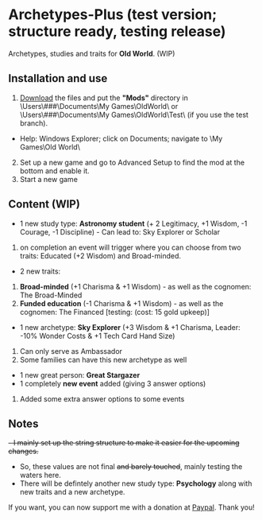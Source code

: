 # Archetypes-Plus (test version; structure ready, testing release)
Archetypes, studies and traits for **Old World**. (WIP)

## Installation and use

1. [Download](https://github.com/ShadowDuke/OW_Archetypes-Plus/archive/master.zip) the files and put the **"Mods"** directory in \Users\\###\Documents\My Games\OldWorld\ or \Users\\###\Documents\My Games\OldWorld\Test\ (if you use the test branch).
- Help: Windows Explorer; click on Documents; navigate to \My Games\Old World\
2. Set up a new game and go to Advanced Setup to find the mod at the bottom and enable it. 
3. Start a new game


## Content (WIP)

- 1 new study type: **Astronomy student** (+ 2 Legitimacy, +1 Wisdom, -1 Courage, -1 Discipline) - Can lead to: Sky Explorer or Scholar
1. on completion an event will trigger where you can choose from two traits: Educated (+2 Wisdom) and Broad-minded.
- 2 new traits:
1. **Broad-minded** (+1 Charisma & +1 Wisdom) - as well as the cognomen: The Broad-Minded
2. **Funded education** (-1 Charisma & +1 Wisdom) - as well as the cognomen: The Financed [testing: (cost: 15 gold upkeep)]
- 1 new archetype: **Sky Explorer** (+3 Wisdom & +1 Charisma, Leader: -10% Wonder Costs & +1 Tech Card Hand Size)
1. Can only serve as Ambassador
2. Some families can have this new archetype as well
- 1 new great person: **Great Stargazer**
- 1 completely **new event** added (giving 3 answer options)
1. Added some extra answer options to some events

## Notes
~~- I mainly set up the string structure to make it easier for the upcoming changes.~~
- So, these values are not final ~~and barely touched~~, mainly testing the waters here.
- There will be defintely another new study type: **Psychology** along with new traits and a new archetype.


If you want, you can now support me with a donation at [Paypal](https://www.paypal.com/cgi-bin/webscr?cmd=_s-xclick&hosted_button_id=5X8TNX5DN2G5C&source=url). Thank you!
